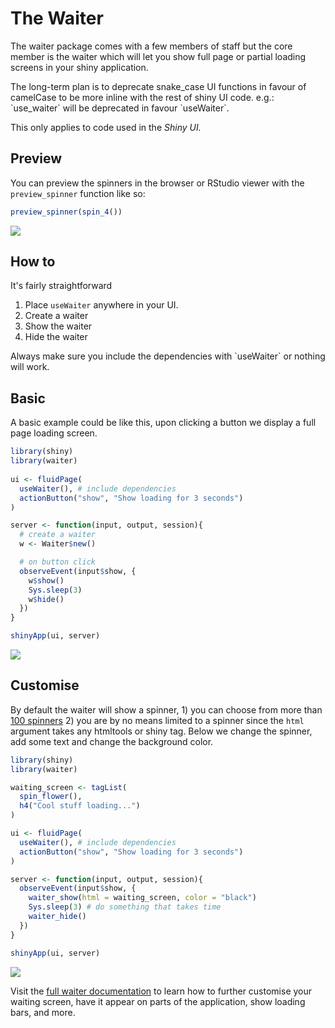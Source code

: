 # The Waiter

The waiter package comes with a few members of staff but the core member is the waiter which will let you show full page or partial loading screens in your shiny application.

<Note type='danger'>
The long-term plan is to deprecate snake_case UI functions 
in favour of camelCase to be more inline with the rest
of shiny UI code. e.g.: `use_waiter` will be deprecated in
favour  `useWaiter`.

This only applies to code used in the _Shiny UI._  
</Note>

## Preview

You can preview the spinners in the browser or RStudio viewer with the `preview_spinner` function like so:

```r
preview_spinner(spin_4())
```

![](_assets/img/waiter-preview.png)

## How to

It's fairly straightforward

1. Place `useWaiter` anywhere in your UI.
2. Create a waiter
3. Show the waiter
4. Hide the waiter

<Note type='tip'>
Always make sure you include the dependencies with `useWaiter` or nothing will work.
</Note>

## Basic

A basic example could be like this, upon clicking a button we display a full page loading screen.

``` r
library(shiny)
library(waiter)
 
ui <- fluidPage(
  useWaiter(), # include dependencies
  actionButton("show", "Show loading for 3 seconds")
)

server <- function(input, output, session){
  # create a waiter
  w <- Waiter$new()

  # on button click
  observeEvent(input$show, {
    w$show()
    Sys.sleep(3)
    w$hide()
  })
}

shinyApp(ui, server)
```

![](_assets/img/waiter.gif)

## Customise

By default the waiter will show a spinner, 1) you can choose from more than [100 spinners](https://shiny.john-coene.com/waiter/) 2) you are by no means limited to a spinner since the `html` argument takes any htmltools or shiny tag. Below we change the spinner, add some text and change the background color.

``` r
library(shiny)
library(waiter)

waiting_screen <- tagList(
  spin_flower(),
  h4("Cool stuff loading...")
) 

ui <- fluidPage(
  useWaiter(), # include dependencies
  actionButton("show", "Show loading for 3 seconds")
)

server <- function(input, output, session){
  observeEvent(input$show, {
    waiter_show(html = waiting_screen, color = "black")
    Sys.sleep(3) # do something that takes time
    waiter_hide()
  })
}

shinyApp(ui, server)
```

![](_assets/img/waiter-text.gif)

Visit the [full waiter documentation](/waiter) to learn how to further customise your waiting screen, have it appear on parts of the application, show loading bars, and more.